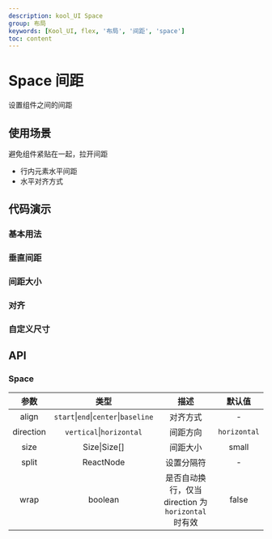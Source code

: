 ```yaml
---
description: kool_UI Space
group: 布局
keywords: [Kool_UI, flex, '布局', '间距', 'space']
toc: content
---
```


# Space 间距

设置组件之间的间距

## 使用场景

避免组件紧贴在一起，拉开间距

- 行内元素水平间距
- 水平对齐方式

## 代码演示

### 基本用法

<code src="./demo/basic.tsx"></code>

### 垂直间距

<code src="./demo/vertical.tsx"></code>

### 间距大小

### 对齐

<code src="./demo/align.tsx"></code>

### 自定义尺寸

## API

### Space

|   参数    |                 类型                 |                       描述                        |    默认值    |
| :-------: | :----------------------------------: | :-----------------------------------------------: | :----------: |
|   align   | `start`\|`end`\|`center`\|`baseline` |                     对齐方式                      |      -       |
| direction |       `vertical`\|`horizontal`       |                     间距方向                      | `horizontal` |
|   size    |             Size\|Size[]             |                     间距大小                      |    small     |
|   split   |              ReactNode               |                    设置分隔符                     |      -       |
|   wrap    |               boolean                | 是否自动换行，仅当 direction 为`horizontal`时有效 |    false     |
